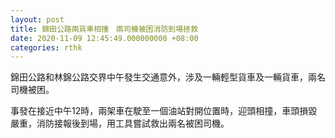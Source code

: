 ```yaml
---
layout: post
title: 錦田公路兩貨車相撞　兩司機被困消防到場拯救
date: 2020-11-09 12:45:49.000000000 +08:00
categories: rthk
---
```


錦田公路和林錦公路交界中午發生交通意外，涉及一輛輕型貨車及一輛貨車，兩名司機被困。

事發在接近中午12時，兩架車在駛至一個油站對開位置時，迎頭相撞，車頭損毀嚴重，消防接報後到場，用工具嘗試救出兩名被困司機。
